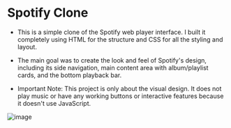 # Spotify Clone

*  This is a simple clone of the Spotify web player interface. I built it completely using HTML for the structure and CSS for all the styling and layout.

* The main goal was to create the look and feel of Spotify's design, including its side navigation, main content area with album/playlist cards, and the bottom playback bar.

* Important Note: This project is only about the visual design. It does not play music or have any working buttons or interactive features because it doesn't use JavaScript.
  

![image](https://github.com/user-attachments/assets/0c029952-e3cf-4d08-ac32-d8fab3a3b7ce)
